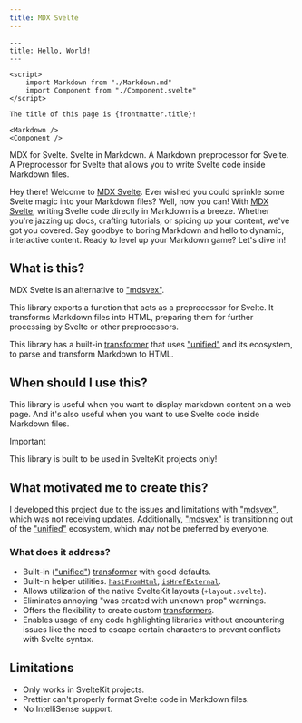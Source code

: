 ```yaml
---
title: MDX Svelte
---
```


```
---
title: Hello, World!
---

<script>
    import Markdown from "./Markdown.md"
    import Component from "./Component.svelte"
</script>

The title of this page is {frontmatter.title}!

<Markdown />
<Component />
```

MDX for Svelte. Svelte in Markdown. A Markdown preprocessor for Svelte. A Preprocessor for Svelte that allows you to write Svelte code inside Markdown files.

Hey there! Welcome to [MDX Svelte](https://github.com/babakfp/mdx-svelte). Ever wished you could sprinkle some Svelte magic into your Markdown files? Well, now you can! With [MDX Svelte](https://github.com/babakfp/mdx-svelte), writing Svelte code directly in Markdown is a breeze. Whether you're jazzing up docs, crafting tutorials, or spicing up your content, we've got you covered. Say goodbye to boring Markdown and hello to dynamic, interactive content. Ready to level up your Markdown game? Let's dive in!

## What is this?

MDX Svelte is an alternative to ["mdsvex"](https://github.com/pngwn/mdsvex).

This library exports a function that acts as a preprocessor for Svelte. It transforms Markdown files into HTML, preparing them for further processing by Svelte or other preprocessors.

This library has a built-in [transformer](/docs/mdx-svelte/transformers) that uses ["unified"](https://github.com/unifiedjs/unified) and its ecosystem, to parse and transform Markdown to HTML.

## When should I use this?

This library is useful when you want to display markdown content on a web page. And it's also useful when you want to use Svelte code inside Markdown files.

> [!IMPORTANT]
> This library is built to be used in SvelteKit projects only!

## What motivated me to create this?

I developed this project due to the issues and limitations with ["mdsvex"](https://github.com/pngwn/mdsvex), which was not receiving updates. Additionally, ["mdsvex"](https://github.com/pngwn/mdsvex) is transitioning out of the ["unified"](https://github.com/unifiedjs/unified) ecosystem, which may not be preferred by everyone.

### What does it address?

-   Built-in (["unified"](https://github.com/unifiedjs/unified)) [transformer](/docs/mdx-svelte/unified) with good defaults.
-   Built-in helper utilities. [`hastFromHtml`](/docs/mdx-svelte/unified/helpers#hastfromhtml), [`isHrefExternal`](/docs/mdx-svelte/unified/helpers#ishrefexternal).
-   Allows utilization of the native SvelteKit layouts (`+layout.svelte`).
-   Eliminates annoying "was created with unknown prop" warnings.
-   Offers the flexibility to create custom [transformers](/docs/mdx-svelte/transformers).
-   Enables usage of any code highlighting libraries without encountering issues like the need to escape certain characters to prevent conflicts with Svelte syntax.

## Limitations

-   Only works in SvelteKit projects.
-   Prettier can't properly format Svelte code in Markdown files.
-   No IntelliSense support.
